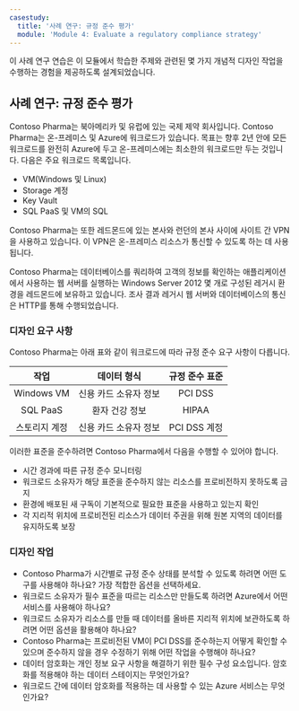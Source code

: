```yaml
---
casestudy:
  title: '사례 연구: 규정 준수 평가'
  module: 'Module 4: Evaluate a regulatory compliance strategy'
---
```


이 사례 연구 연습은 이 모듈에서 학습한 주제와 관련된 몇 가지 개념적 디자인 작업을 수행하는 경험을 제공하도록 설계되었습니다.

## <a name="case-study-evaluate-regulatory-compliance"></a>사례 연구: 규정 준수 평가

Contoso Pharma는 북아메리카 및 유럽에 있는 국제 제약 회사입니다. Contoso Pharma는 온-프레미스 및 Azure에 워크로드가 있습니다.  목표는 향후 2년 안에 모든 워크로드를 완전히 Azure에 두고 온-프레미스에는 최소한의 워크로드만 두는 것입니다.  다음은 주요 워크로드 목록입니다.

- VM(Windows 및 Linux)
- Storage 계정
- Key Vault
- SQL PaaS 및 VM의 SQL

Contoso Pharma는 또한 레드몬드에 있는 본사와 런던의 본사 사이에 사이트 간 VPN을 사용하고 있습니다.  이 VPN은 온-프레미스 리소스가 통신할 수 있도록 하는 데 사용됩니다.

Contoso Pharma는 데이터베이스를 쿼리하여 고객의 정보를 확인하는 애플리케이션에서 사용하는 웹 서버를 실행하는 Windows Server 2012 몇 개로 구성된 레거시 환경을 레드몬드에 보유하고 있습니다. 조사 결과 레거시 웹 서버와 데이터베이스의 통신은 HTTP를 통해 수행되었습니다.

### <a name="design-requirements"></a>디자인 요구 사항

Contoso Pharma는 아래 표와 같이 워크로드에 따라 규정 준수 요구 사항이 다릅니다.

| **작업** | **데이터 형식** | **규정 준수 표준** |
|:---:|:---:|:---:|
| Windows VM | 신용 카드 소유자 정보 | PCI DSS |
| SQL PaaS | 환자 건강 정보 | HIPAA |
| 스토리지 계정 | 신용 카드 소유자 정보 | PCI DSS 계정 |

이러한 표준을 준수하려면 Contoso Pharma에서 다음을 수행할 수 있어야 합니다.

- 시간 경과에 따른 규정 준수 모니터링
- 워크로드 소유자가 해당 표준을 준수하지 않는 리소스를 프로비전하지 못하도록 금지
- 환경에 배포된 새 구독이 기본적으로 필요한 표준을 사용하고 있는지 확인
- 각 지리적 위치에 프로비전된 리소스가 데이터 주권을 위해 원본 지역의 데이터를 유지하도록 보장

### <a name="design-tasks"></a>디자인 작업

* Contoso Pharma가 시간별로 규정 준수 상태를 분석할 수 있도록 하려면 어떤 도구를 사용해야 하나요? 가장 적합한 옵션을 선택하세요.
* 워크로드 소유자가 필수 표준을 따르는 리소스만 만들도록 하려면 Azure에서 어떤 서비스를 사용해야 하나요?
* 워크로드 소유자가 리소스를 만들 때 데이터를 올바른 지리적 위치에 보관하도록 하려면 어떤 옵션을 활용해야 하나요?
* Contoso Pharma는 프로비전된 VM이 PCI DSS를 준수하는지 어떻게 확인할 수 있으며 준수하지 않을 경우 수정하기 위해 어떤 작업을 수행해야 하나요?
* 데이터 암호화는 개인 정보 요구 사항을 해결하기 위한 필수 구성 요소입니다. 암호화를 적용해야 하는 데이터 스테이지는 무엇인가요? 
* 워크로드 간에 데이터 암호화를 적용하는 데 사용할 수 있는 Azure 서비스는 무엇인가요?
